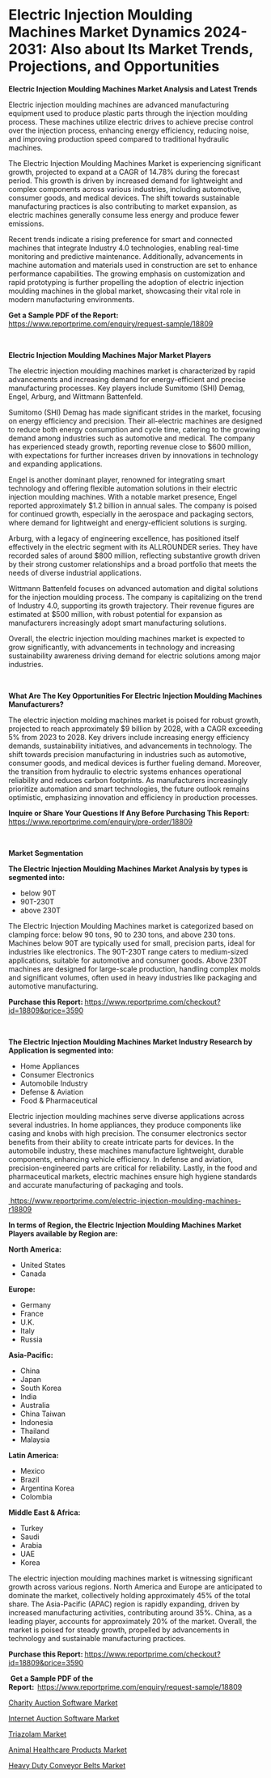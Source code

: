 <p><h1>Electric Injection Moulding Machines Market Dynamics 2024-2031: Also about Its Market Trends, Projections, and Opportunities</h1></p><p><strong>Electric Injection Moulding Machines Market Analysis and Latest Trends</strong></p>
<p><p>Electric injection moulding machines are advanced manufacturing equipment used to produce plastic parts through the injection moulding process. These machines utilize electric drives to achieve precise control over the injection process, enhancing energy efficiency, reducing noise, and improving production speed compared to traditional hydraulic machines. </p><p>The Electric Injection Moulding Machines Market is experiencing significant growth, projected to expand at a CAGR of 14.78% during the forecast period. This growth is driven by increased demand for lightweight and complex components across various industries, including automotive, consumer goods, and medical devices. The shift towards sustainable manufacturing practices is also contributing to market expansion, as electric machines generally consume less energy and produce fewer emissions.</p><p>Recent trends indicate a rising preference for smart and connected machines that integrate Industry 4.0 technologies, enabling real-time monitoring and predictive maintenance. Additionally, advancements in machine automation and materials used in construction are set to enhance performance capabilities. The growing emphasis on customization and rapid prototyping is further propelling the adoption of electric injection moulding machines in the global market, showcasing their vital role in modern manufacturing environments.</p></p>
<p><strong>Get a Sample PDF of the Report:&nbsp;</strong> <a href="https://www.reportprime.com/enquiry/request-sample/18809?utm_campaign=41&utm_medium=2&utm_source=Github&utm_content=ia&utm_term=22112024&utm_id=electric-injection-moulding-machines">https://www.reportprime.com/enquiry/request-sample/18809</a></p>
<p>&nbsp;</p>
<p><strong>Electric Injection Moulding Machines Major Market Players</strong></p>
<p><p>The electric injection moulding machines market is characterized by rapid advancements and increasing demand for energy-efficient and precise manufacturing processes. Key players include Sumitomo (SHI) Demag, Engel, Arburg, and Wittmann Battenfeld.</p><p>Sumitomo (SHI) Demag has made significant strides in the market, focusing on energy efficiency and precision. Their all-electric machines are designed to reduce both energy consumption and cycle time, catering to the growing demand among industries such as automotive and medical. The company has experienced steady growth, reporting revenue close to $600 million, with expectations for further increases driven by innovations in technology and expanding applications.</p><p>Engel is another dominant player, renowned for integrating smart technology and offering flexible automation solutions in their electric injection moulding machines. With a notable market presence, Engel reported approximately $1.2 billion in annual sales. The company is poised for continued growth, especially in the aerospace and packaging sectors, where demand for lightweight and energy-efficient solutions is surging.</p><p>Arburg, with a legacy of engineering excellence, has positioned itself effectively in the electric segment with its ALLROUNDER series. They have recorded sales of around $800 million, reflecting substantive growth driven by their strong customer relationships and a broad portfolio that meets the needs of diverse industrial applications. </p><p>Wittmann Battenfeld focuses on advanced automation and digital solutions for the injection moulding process. The company is capitalizing on the trend of Industry 4.0, supporting its growth trajectory. Their revenue figures are estimated at $500 million, with robust potential for expansion as manufacturers increasingly adopt smart manufacturing solutions.</p><p>Overall, the electric injection moulding machines market is expected to grow significantly, with advancements in technology and increasing sustainability awareness driving demand for electric solutions among major industries.</p></p>
<p>&nbsp;</p>
<p><strong>What Are The Key Opportunities For Electric Injection Moulding Machines Manufacturers?</strong></p>
<p><p>The electric injection molding machines market is poised for robust growth, projected to reach approximately $9 billion by 2028, with a CAGR exceeding 5% from 2023 to 2028. Key drivers include increasing energy efficiency demands, sustainability initiatives, and advancements in technology. The shift towards precision manufacturing in industries such as automotive, consumer goods, and medical devices is further fueling demand. Moreover, the transition from hydraulic to electric systems enhances operational reliability and reduces carbon footprints. As manufacturers increasingly prioritize automation and smart technologies, the future outlook remains optimistic, emphasizing innovation and efficiency in production processes.</p></p>
<p><strong>Inquire or Share Your Questions If Any Before Purchasing This Report:</strong> <a href="https://www.reportprime.com/enquiry/pre-order/18809?utm_campaign=41&utm_medium=2&utm_source=Github&utm_content=ia&utm_term=22112024&utm_id=electric-injection-moulding-machines">https://www.reportprime.com/enquiry/pre-order/18809</a></p>
<p>&nbsp;</p>
<p><strong>Market Segmentation</strong></p>
<p><strong>The Electric Injection Moulding Machines Market Analysis by types is segmented into:</strong></p>
<p><ul><li>below 90T</li><li>90T-230T</li><li>above 230T</li></ul></p>
<p><p>The Electric Injection Moulding Machines market is categorized based on clamping force: below 90 tons, 90 to 230 tons, and above 230 tons. Machines below 90T are typically used for small, precision parts, ideal for industries like electronics. The 90T-230T range caters to medium-sized applications, suitable for automotive and consumer goods. Above 230T machines are designed for large-scale production, handling complex molds and significant volumes, often used in heavy industries like packaging and automotive manufacturing.</p></p>
<p><strong>Purchase this Report:&nbsp;</strong><a href="https://www.reportprime.com/checkout?id=18809&price=3590&utm_campaign=41&utm_medium=2&utm_source=Github&utm_content=ia&utm_term=22112024&utm_id=electric-injection-moulding-machines">https://www.reportprime.com/checkout?id=18809&price=3590</a></p>
<p>&nbsp;</p>
<p><strong>The Electric Injection Moulding Machines Market Industry Research by Application is segmented into:</strong></p>
<p><ul><li>Home Appliances</li><li>Consumer Electronics</li><li>Automobile Industry</li><li>Defense & Aviation</li><li>Food & Pharmaceutical</li></ul></p>
<p><p>Electric injection moulding machines serve diverse applications across several industries. In home appliances, they produce components like casing and knobs with high precision. The consumer electronics sector benefits from their ability to create intricate parts for devices. In the automobile industry, these machines manufacture lightweight, durable components, enhancing vehicle efficiency. In defense and aviation, precision-engineered parts are critical for reliability. Lastly, in the food and pharmaceutical markets, electric machines ensure high hygiene standards and accurate manufacturing of packaging and tools.</p></p>
<p><a href="https://www.reportprime.com/electric-injection-moulding-machines-r18809?utm_campaign=41&utm_medium=2&utm_source=Github&utm_content=ia&utm_term=22112024&utm_id=electric-injection-moulding-machines">&nbsp;https://www.reportprime.com/electric-injection-moulding-machines-r18809</a></p>
<p><strong>In terms of Region, the Electric Injection Moulding Machines Market Players available by Region are:</strong></p>
<p>
    <p> <strong> North America: </strong>
        <ul>
            <li>United States</li>
            <li>Canada</li>
        </ul>
        </p> 
    <p> <strong> Europe: </strong>
        <ul>
            <li>Germany</li>
            <li>France</li>
            <li>U.K.</li>
            <li>Italy</li>
            <li>Russia</li>
        </ul>
        </p> 
    <p> <strong> Asia-Pacific: </strong>
        <ul>
            <li>China</li>
            <li>Japan</li>
            <li>South Korea</li>
            <li>India</li>
            <li>Australia</li>
            <li>China Taiwan</li>
            <li>Indonesia</li>
            <li>Thailand</li>
            <li>Malaysia</li>
        </ul>
        </p> 
    <p> <strong> Latin America: </strong>
        <ul>
            <li>Mexico</li>
            <li>Brazil</li>
            <li>Argentina Korea</li>
            <li>Colombia</li>
        </ul>
        </p> 
    <p> <strong> Middle East & Africa: </strong>
        <ul>
            <li>Turkey</li>
            <li>Saudi</li>
            <li>Arabia</li>
            <li>UAE</li>
            <li>Korea</li>
        </ul>
    </p>
    </p>
<p><p>The electric injection moulding machines market is witnessing significant growth across various regions. North America and Europe are anticipated to dominate the market, collectively holding approximately 45% of the total share. The Asia-Pacific (APAC) region is rapidly expanding, driven by increased manufacturing activities, contributing around 35%. China, as a leading player, accounts for approximately 20% of the market. Overall, the market is poised for steady growth, propelled by advancements in technology and sustainable manufacturing practices.</p></p>
<p><strong>Purchase this Report: </strong><a href="https://www.reportprime.com/checkout?id=18809&price=3590&utm_campaign=41&utm_medium=2&utm_source=Github&utm_content=ia&utm_term=22112024&utm_id=electric-injection-moulding-machines">https://www.reportprime.com/checkout?id=18809&price=3590</a></p>
<p>&nbsp;<strong>Get a Sample PDF of the Report:&nbsp;&nbsp;</strong><a href="https://www.reportprime.com/enquiry/request-sample/18809?utm_campaign=41&utm_medium=2&utm_source=Github&utm_content=ia&utm_term=22112024&utm_id=electric-injection-moulding-machines">https://www.reportprime.com/enquiry/request-sample/18809</a></p>
<p><strong></strong></p>
<p><p><a href="https://www.linkedin.com/pulse/decoding-charity-auction-software-market-signals-dsr5f?utm_campaign=41&utm_medium=2&utm_source=Github&utm_content=ia&utm_term=22112024&utm_id=electric-injection-moulding-machines">Charity Auction Software Market</a></p><p><a href="https://www.linkedin.com/pulse/analyzing-internet-auction-software-markets-growth-yt6wf?utm_campaign=41&utm_medium=2&utm_source=Github&utm_content=ia&utm_term=22112024&utm_id=electric-injection-moulding-machines">Internet Auction Software Market</a></p><p><a href="https://issuu.com/reportprime-2/docs/triazolam-market-size-2030.pptx_770ceed1e94e9d?utm_campaign=41&utm_medium=2&utm_source=Github&utm_content=ia&utm_term=22112024&utm_id=electric-injection-moulding-machines">Triazolam Market</a></p><p><a href="https://issuu.com/reportprime-2/docs/animal-healthcare-products-market-s_b6105a8ea28d87?utm_campaign=41&utm_medium=2&utm_source=Github&utm_content=ia&utm_term=22112024&utm_id=electric-injection-moulding-machines">Animal Healthcare Products Market</a></p><p><a href="https://github.com/nicoletavirag/Market-Research-Report-List-5/blob/main/heavy-duty-conveyor-belts-market.md?utm_campaign=41&utm_medium=2&utm_source=Github&utm_content=ia&utm_term=22112024&utm_id=electric-injection-moulding-machines">Heavy Duty Conveyor Belts Market</a></p></p>